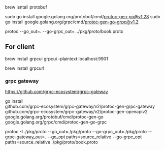 brew isntall protobuf

sudo go install google.golang.org/protobuf/cmd/protoc-gen-go@v1.28
sudo go install google.golang.org/grpc/cmd/protoc-gen-go-grpc@v1.2

protoc --go_out=. --go-grpc_out=. ./pkg/proto/book.proto


For client
----------
brew install grpcui
grpcui -plaintext localhost:9901


brew install grpcurl

### grpc gateway
https://github.com/grpc-ecosystem/grpc-gateway

go install \
    github.com/grpc-ecosystem/grpc-gateway/v2/protoc-gen-grpc-gateway \
    github.com/grpc-ecosystem/grpc-gateway/v2/protoc-gen-openapiv2 \
    google.golang.org/protobuf/cmd/protoc-gen-go \
    google.golang.org/grpc/cmd/protoc-gen-go-grpc
    

protoc -I ./pkg/proto --go_out=./pkg/proto --go-grpc_out=./pkg/proto --grpc-gateway_out=. --go_opt paths=source_relative --go-grpc_opt paths=source_relative ./pkg/proto/book.proto

